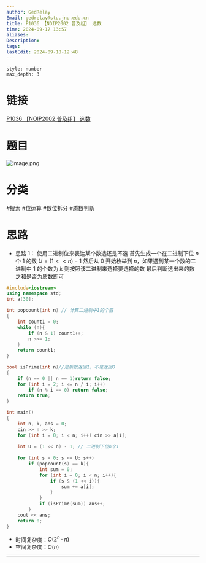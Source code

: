```yaml
---
author: GedRelay
Email: gedrelay@stu.jnu.edu.cn
title: P1036 【NOIP2002 普及组】 选数
time: 2024-09-17 13:57
aliases: 
Description: 
tags: 
lastEdit: 2024-09-18-12:48
---
```


```toc
style: number
max_depth: 3
```

# 链接
[P1036 【NOIP2002 普及组】 选数](https://www.luogu.com.cn/problem/P1036) 

# 题目
![image.png](https://ged-pic-bed.oss-cn-guangzhou.aliyuncs.com/img/202409171357341.png)


# 分类
#搜索 #位运算 #数位拆分 #质数判断 

# 思路
- 思路 1：
使用二进制位来表达某个数选还是不选
首先生成一个在二进制下位 ${n }$ 个 ${1 }$ 的数 ${U=\left( 1< <n \right) -1 }$ 
然后从 ${0 }$ 开始枚举到 ${n }$，如果遇到某一个数的二进制中 ${1 }$ 的个数为 ${k }$ 则按照该二进制来选择要选择的数
最后判断选出来的数之和是否为质数即可


```cpp
#include<iostream>
using namespace std;
int a[30];

int popcount(int n) // 计算二进制中1的个数
{
	int count1 = 0;
	while (n){
		if (n & 1) count1++;
		n >>= 1;
	}
	return count1;
}

bool isPrime(int n)//是质数返回1，不是返回0
{
	if (n == 0 || n == 1)return false;
	for (int i = 2; i <= n / i; i++)
		if (n % i == 0) return false;
	return true;
}

int main()
{
	int n, k, ans = 0;
	cin >> n >> k;
	for (int i = 0; i < n; i++) cin >> a[i];
	
	int U = (1 << n) - 1; // 二进制下位n个1
	
	for (int s = 0; s <= U; s++)
		if (popcount(s) == k){
			int sum = 0;
			for (int i = 0; i < n; i++){
			    if (s & (1 << i)){
			        sum += a[i];
			    }
			}
			if (isPrime(sum)) ans++;
		}
	cout << ans;
	return 0;
}
```


- 时间复杂度：${O\left( 2^{n} \cdot n \right)  }$ 
- 空间复杂度：${O\left( n \right)  }$ 


---

